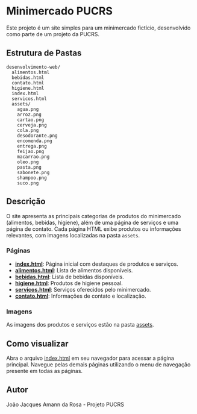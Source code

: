 # Minimercado PUCRS

Este projeto é um site simples para um minimercado fictício, desenvolvido como parte de um projeto da PUCRS.

## Estrutura de Pastas

```
desenvolvimento-web/
  alimentos.html
  bebidas.html
  contato.html
  higiene.html
  index.html
  servicos.html
  assets/
    agua.png
    arroz.png
    cartao.png
    cerveja.png
    cola.png
    desodorante.png
    encomenda.png
    entrega.png
    feijao.png
    macarrao.png
    oleo.png
    pasta.png
    sabonete.png
    shampoo.png
    suco.png
```

## Descrição

O site apresenta as principais categorias de produtos do minimercado (alimentos, bebidas, higiene), além de uma página de serviços e uma página de contato. Cada página HTML exibe produtos ou informações relevantes, com imagens localizadas na pasta `assets`.

### Páginas

- **[index.html](app/index.html)**: Página inicial com destaques de produtos e serviços.
- **[alimentos.html](app/alimentos.html)**: Lista de alimentos disponíveis.
- **[bebidas.html](app/bebidas.html)**: Lista de bebidas disponíveis.
- **[higiene.html](app/higiene.html)**: Produtos de higiene pessoal.
- **[servicos.html](app/servicos.html)**: Serviços oferecidos pelo minimercado.
- **[contato.html](app/contato.html)**: Informações de contato e localização.

### Imagens

As imagens dos produtos e serviços estão na pasta [assets](assets/).

## Como visualizar

Abra o arquivo [index.html](app/index.html) em seu navegador para acessar a página principal. Navegue pelas demais páginas utilizando o menu de navegação presente em todas as páginas.

## Autor

João Jacques Amann da Rosa - Projeto PUCRS
